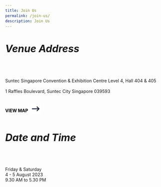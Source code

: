 ```yaml
---
title: Join Us
permalink: /join-us/
description: Join Us
---
```

<div style="justify-content: space-between;" class="row">
<div class="col is-6">
	<h6 style="font-weight: bold; font-size: 32px">Venue Address</h6>
	<p>Suntec Singapore Convention &amp; Exhibition Centre
		Level 4, Hall 404 &amp; 405 
		<br><br>
		1 Raffles Boulevard, Suntec City
		Singapore 039593</p>
	<br>
	<a style="text-decoration: none; color: black; font-weight: bold; display: flex; gap: 8px" href="https://www.google.com.sg/maps/search/Suntec+Singapore+Convention+%26+Exhibition+Centre+%E2%80%A8Level+4,+Hall+404+%E2%80%93+405+%E2%80%A8%E2%80%A81+Raffles+Boulevard,+Suntec+City+%E2%80%A8Singapore+039593/@1.2936739,103.855056,17z/data=!3m1!4b1?entry=ttu">
		<p>VIEW MAP</p>
			<div>
				<img style="width:34px" src="/images/arrow-right.svg">
		</div>
		</a>
</div>
<div class="col is-6">
		<h6 style="font-weight: bold; font-size: 32px">Date and Time</h6>
<p>
	Friday &amp; Saturday
	<br>
	4 - 5 August 2023
	<br>
	9.30 AM to 5.30 PM
</p>
</div>
</div>

<style>#main-content .bp-section.bp-section-pagetitle, .bottom-navigation a {background-color: #241538 !important;}</style>